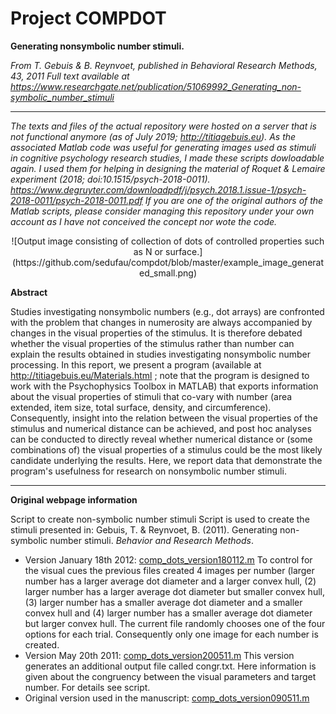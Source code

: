 
# Project COMPDOT
**Generating nonsymbolic number stimuli.**

*From T. Gebuis &amp; B. Reynvoet, published in Behavioral Research Methods, 43, 2011*
*Full text available at https://www.researchgate.net/publication/51069992_Generating_non-symbolic_number_stimuli*


----

*The texts and files of the actual repository were hosted on a server that is not functional anymore (as of July 2019; http://titiagebuis.eu). As the associated Matlab code was useful for generating images used as stimuli in cognitive psychology research studies, I made these scripts dowloadable again. I used them for helping in designing the material of Roquet & Lemaire experiment (2018; doi:10.1515/psych-2018-0011).
https://www.degruyter.com/downloadpdf/j/psych.2018.1.issue-1/psych-2018-0011/psych-2018-0011.pdf
 If you are one of the original authors of the Matlab scripts, please consider managing this repository under your own account as I have not conceived the concept nor wote the code.*


<p align="center">
![Output image consisting of collection of dots of controlled properties such as N or surface.](https://github.com/sedufau/compdot/blob/master/example_image_generated_small.png)
</p>

**Abstract**

Studies investigating nonsymbolic numbers (e.g., dot arrays) are confronted with the problem that changes in numerosity are always accompanied by changes in the visual properties of the stimulus. It is therefore debated whether the visual properties of the stimulus rather than number can explain the results obtained in studies investigating nonsymbolic number processing. In this report, we present a program (available at http://titiagebuis.eu/Materials.html ; note that the program is designed to work with the Psychophysics Toolbox in MATLAB) that exports information about the visual properties of stimuli that co-vary with number (area extended, item size, total surface, density, and circumference). Consequently, insight into the relation between the visual properties of the stimulus and numerical distance can be achieved, and post hoc analyses can be conducted to directly reveal whether numerical distance or (some combinations of) the visual properties of a stimulus could be the most likely candidate underlying the results. Here, we report data that demonstrate the program's usefulness for research on nonsymbolic number stimuli.

----

**Original webpage information**

Script to create non-symbolic number stimuli Script is used to create the stimuli presented in:
Gebuis, T. & Reynvoet, B. (2011). Generating non-symbolic number stimuli. *Behavior and Research Methods*.

 - Version January 18th 2012: [comp_dots_version180112.m](https://github.com/sedufau/compdot/blob/master/comp_dots_version180112.m)
To control for the visual cues the previous files created 4 images per number (larger number has a larger average dot diameter and a larger convex hull, (2) larger number has a larger average dot diameter but smaller convex hull, (3) larger number has a smaller average dot diameter and a smaller convex hull and (4) larger number has a smaller average dot diameter but larger convex hull. The current file randomly chooses one of the four options for each trial. Consequently only one image for each number is created.
 - Version May 20th 2011: [comp_dots_version200511.m](https://github.com/sedufau/compdot/blob/master/comp_dots_version200511.m)
This version generates an additional output file called congr.txt. Here information is given about the congruency between the visual parameters and target number. For details see script.
 - Original version used in the manuscript: [comp_dots_version090511.m](https://github.com/sedufau/compdot/blob/master/comp_dots_version090511.m)
